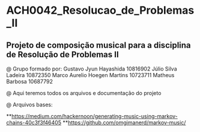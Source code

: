 # ACH0042_Resolucao_de_Problemas_II

## Projeto de composição musical para a disciplina de Resolução de Problemas II

@ Grupo formado por:
  Gustavo Jyun Hayashida 10816902
  Júlio Silva Ladeira 10872350
  Marco Aurelio Hoegen Martins 10723711
  Matheus Barbosa 10687792
 
 @ Aqui teremos todos os arquivos e documentação do projeto
 
 @ Arquivos bases:
 
   **https://medium.com/hackernoon/generating-music-using-markov-chains-40c3f3f46405
   **https://github.com/omgimanerd/markov-music/
